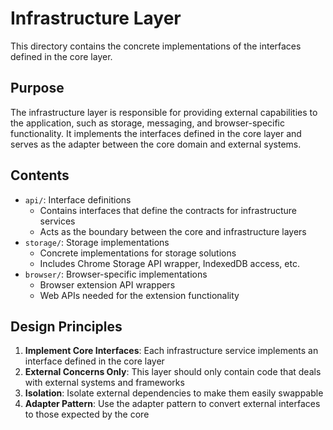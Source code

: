 # Infrastructure Layer

This directory contains the concrete implementations of the interfaces defined in the core layer.

## Purpose

The infrastructure layer is responsible for providing external capabilities to the application, such as storage, messaging, and browser-specific functionality. It implements the interfaces defined in the core layer and serves as the adapter between the core domain and external systems.

## Contents

- `api/`: Interface definitions
  - Contains interfaces that define the contracts for infrastructure services
  - Acts as the boundary between the core and infrastructure layers
- `storage/`: Storage implementations
  - Concrete implementations for storage solutions
  - Includes Chrome Storage API wrapper, IndexedDB access, etc.
- `browser/`: Browser-specific implementations
  - Browser extension API wrappers
  - Web APIs needed for the extension functionality

## Design Principles

1. **Implement Core Interfaces**: Each infrastructure service implements an interface defined in the core layer
2. **External Concerns Only**: This layer should only contain code that deals with external systems and frameworks
3. **Isolation**: Isolate external dependencies to make them easily swappable
4. **Adapter Pattern**: Use the adapter pattern to convert external interfaces to those expected by the core
